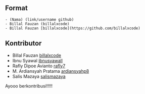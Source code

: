 ## Format
```
- (Nama) (link/username github)
- Billal Fauzan (billalxcode)
- Billal Fauzan [billalxcode](https://github.com/billalxcode)
```

## Kontributor
- Billal Fauzan [billalxcode](https://github.com/billalxcode)
- Ibnu Syawal [ibnusyawall](https://github.com/ibnusyawall)
- Rafly Dipoe Avianto [rafly7](https://github.com/rafly7)
- M. Ardiansyah Pratama [ardiansyahp8](https://github.com/ardiansyahp8)
- Salis Mazaya [salismazaya](https://github.com/salismazaya)

Ayooo berkontribusi!!!!!
